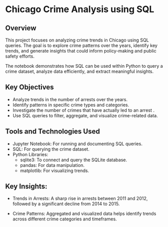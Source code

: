 # Chicago Crime Analysis using SQL
## Overview
This project focuses on analyzing crime trends in Chicago using SQL queries. The goal is to explore crime patterns over the years, identify key trends, and generate insights that could inform policy-making and public safety efforts.

The notebook demonstrates how SQL can be used within Python to query a crime dataset, analyze data efficiently, and extract meaningful insights.

## Key Objectives
- Analyze trends in the number of arrests over the years.
- Identify patterns in specific crime types and categories.
- Investigate the number of crimes that have actually led to an arrest .
- Use SQL queries to filter, aggregate, and visualize crime-related data.

## Tools and Technologies Used
- Jupyter Notebook: For running and documenting SQL queries.
- SQL: For querying the crime dataset.
- Python Libraries:
     - sqlite3: To connect and query the SQLite database.
     - pandas: For data manipulation.
     - matplotlib: For visualizing trends.

## Key Insights:
- Trends in Arrests: A sharp rise in arrests between 2011 and 2012, followed by a significant decline from 2014 to 2015.

- Crime Patterns: Aggregated and visualized data helps identify trends across different crime categories and timeframes.